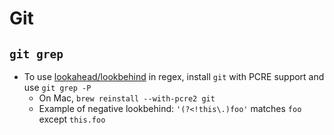 # Git

## `git grep`

- To use [lookahead/lookbehind](https://www.regular-expressions.info/lookaround.html) in regex, install `git` with PCRE support and use `git grep -P`
  - On Mac, `brew reinstall --with-pcre2 git`
  - Example of negative lookbehind:  `'(?<!this\.)foo'` matches `foo` except `this.foo`
